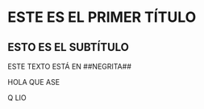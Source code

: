 # ESTE ES EL PRIMER TÍTULO

## ESTO ES EL SUBTÍTULO

ESTE TEXTO ESTÁ EN ##NEGRITA##


HOLA QUE ASE

Q LIO
